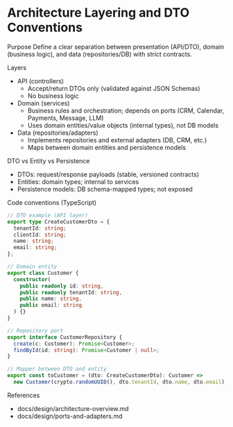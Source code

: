 # Architecture Layering and DTO Conventions

Purpose
Define a clear separation between presentation (API/DTO), domain (business logic), and data (repositories/DB) with strict contracts.

Layers
- API (controllers)
  - Accept/return DTOs only (validated against JSON Schemas)
  - No business logic
- Domain (services)
  - Business rules and orchestration; depends on ports (CRM, Calendar, Payments, Message, LLM)
  - Uses domain entities/value objects (internal types), not DB models
- Data (repositories/adapters)
  - Implements repositories and external adapters (DB, CRM, etc.)
  - Maps between domain entities and persistence models

DTO vs Entity vs Persistence
- DTOs: request/response payloads (stable, versioned contracts)
- Entities: domain types; internal to services
- Persistence models: DB schema-mapped types; not exposed

Code conventions (TypeScript)
```ts path=null start=null
// DTO example (API layer)
export type CreateCustomerDto = {
  tenantId: string;
  clientId: string;
  name: string;
  email: string;
};

// Domain entity
export class Customer {
  constructor(
    public readonly id: string,
    public readonly tenantId: string,
    public name: string,
    public email: string
  ) {}
}

// Repository port
export interface CustomerRepository {
  create(c: Customer): Promise<Customer>;
  findById(id: string): Promise<Customer | null>;
}

// Mapper between DTO and entity
export const toCustomer = (dto: CreateCustomerDto): Customer =>
  new Customer(crypto.randomUUID(), dto.tenantId, dto.name, dto.email);
```

References
- docs/design/architecture-overview.md
- docs/design/ports-and-adapters.md
